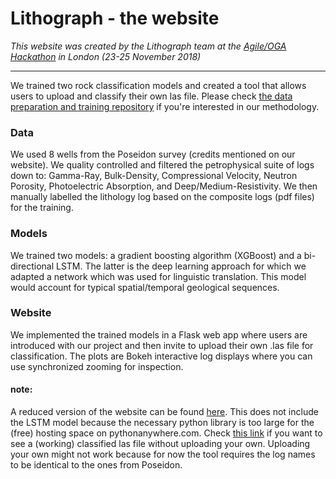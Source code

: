 # Lithograph - the website

*This website was created by the Lithograph team at the [Agile/OGA Hackathon](https://events.agilescientific.com/event/oga-lon-hackathon) in London (23-25 November 2018)*

---
We trained two rock classification models and created a tool that allows users to upload and classify their own las file. Please check [the data preparation and training repository](https://github.com/roliveira/lithograph) if you're interested in our methodology.

### Data
We used 8 wells from the Poseidon survey (credits mentioned on our website). We quality controlled and filtered the petrophysical suite of logs down to: Gamma-Ray, Bulk-Density, Compressional Velocity, Neutron Porosity, Photoelectric Absorption, and Deep/Medium-Resistivity. We then manually labelled  the lithology log based on the composite logs (pdf files) for the training. 

### Models
We trained two models: a gradient boosting algorithm (XGBoost) and a bi-directional LSTM. The latter is the deep learning approach for which we adapted a network which was used for linguistic translation. This model would account for typical spatial/temporal geological sequences. 

### Website
We implemented the trained models in a Flask web app where users are introduced with our project and then invite to upload their own .las file for classification. The plots are Bokeh interactive log displays where you can use synchronized zooming for inspection. 

#### note: 
A reduced version of the website can be found [here](https://lithograph.pythonanywhere.com/). This does not include the LSTM model because the necessary python library is too large for the (free) hosting space on pythonanywhere.com. Check [this link](https://lithograph.pythonanywhere.com/classify-Pharos_1.las#logdisplay) if you want to see a (working) classified las file without uploading your own. Uploading your own might not work because for now the tool requires the log names to be identical to the ones from Poseidon.
